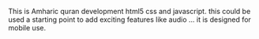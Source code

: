 This is Amharic quran development html5 css and javascript. this could be used a starting point to add exciting features like audio ... it is designed for mobile use.